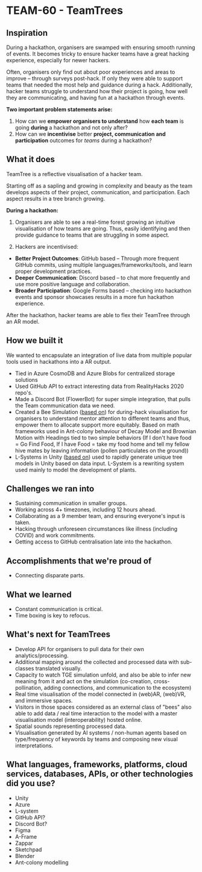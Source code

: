 # TEAM-60 - TeamTrees

## Inspiration
During a hackathon, organisers are swamped with ensuring smooth running of events. It becomes tricky to ensure hacker teams have a great hacking experience, especially for newer hackers.

Often, organisers only find out about poor experiences and areas to improve – through surveys post-hack. If only they were able to support teams that needed the most help and guidance during a hack.
Additionally, hacker teams struggle to understand how their project is going, how well they are communicating, and having fun at a hackathon through events.

**Two important problem statements arise:**
1. How can we **empower organisers to understand** how **each team** is going **during** a hackathon and not only after?
2. How can we **incentivise** better **project, communication and participation** outcomes for *teams* during a hackathon?


## What it does
TeamTree is a reflective visualisation of a hacker team.

Starting off as a sapling and growing in complexity and beauty as the team develops aspects of their project, communication, and participation. Each aspect results in a tree branch growing.

**During a hackathon:**
1. Organisers are able to see a real-time forest growing an intuitive visualisation of how teams are going. Thus, easily identifying and then provide guidance to teams that are struggling in some aspect.

2. Hackers are incentivised:

- **Better Project Outcomes**: GitHub based – Through more frequent GitHub commits, using multiple languages/frameworks/tools, and learn proper development practices.
- **Deeper Communication**: Discord based – to chat more frequently and use more positive language and collaboration.
- **Broader Participation**: Google Forms based – checking into hackathon events and sponsor showcases results in a more fun hackathon experience.

After the hackathon, hacker teams are able to flex their TeamTree through an AR model.


## How we built it
We wanted to encapsulate an integration of live data from multiple popular tools used in hackathons into a AR output.

- Tied in Azure CosmoDB and Azure Blobs for centralized storage solutions
- Used GitHub API to extract interesting data from RealityHacks 2020 repo's.
- Made a Discord Bot (FlowerBot) for super simple integration, that pulls the Team communication data we need. 
- Created a Bee Simulation ([based on](https://ccl.northwestern.edu/netlogo/models/Ants)) for during-hack visualisation for organisers to understand mentor attention to different teams and thus, empower them to allocate support more equitably. Based on math frameworks used in Ant-colony behaviour of Decay Model and Brownian Motion with Headings tied to two simple behaviors (If I don't have food = Go Find Food, If I have Food = take my food home and tell my fellow hive mates by leaving information (pollen particulates on the ground))
- L-Systems in Unity ([based on](https://github.com/pboechat/LSystemsInUnity)) used to rapidly generate unique tree models in Unity based on data input. L-System is a rewriting system used mainly to model the development of plants.

## Challenges we ran into
- Sustaining communication in smaller groups.
- Working across 4+ timezones, including 12 hours ahead.
- Collaborating as a 9 member team, and ensuring everyone's input is taken.
- Hacking through unforeseen circumstances like illness (including COVID) and work commitments.
- Getting access to GitHub centralisation late into the hackathon.

## Accomplishments that we're proud of
- Connecting disparate parts.

## What we learned
- Constant communication is critical.
- Time boxing is key to refocus.

## What's next for TeamTrees
- Develop API for organisers to pull data for their own analytics/processing.
- Additional mapping around the collected and processed data with sub-classes translated visually.
- Capacity to watch TGE simulation unfold, and also be able to infer new meaning from it and act on the simulation (co-creation, cross-pollination, adding connections, and communication to the ecosystem)
- Real time visualisation of the model connected in (web)AR, (web)VR, and immersive spaces.
- Visitors in those spaces considered as an external class of "bees" also able to add data / real time interaction to the model with a master visualisation model (interoperability) hosted online.
- Spatial sounds representing processed data.
- Visualisation generated by AI systems / non-human agents based on type/frequency of keywords by teams and composing new visual interpretations.


## What languages, frameworks, platforms, cloud services, databases, APIs, or other technologies did you use?
- Unity
- Azure
- L-system
- GitHub API?
- Discord Bot?
- Figma
- A-Frame
- Zappar
- Sketchpad
- Blender
- Ant-colony modelling
